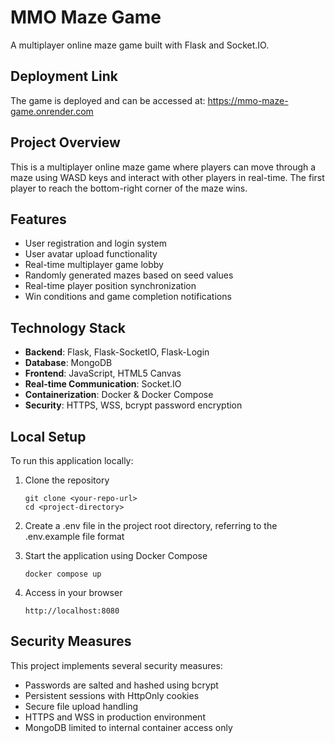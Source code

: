 
# MMO Maze Game

A multiplayer online maze game built with Flask and Socket.IO.

## Deployment Link

The game is deployed and can be accessed at:
https://mmo-maze-game.onrender.com

## Project Overview

This is a multiplayer online maze game where players can move through a maze using WASD keys and interact with other players in real-time. The first player to reach the bottom-right corner of the maze wins.

## Features

- User registration and login system
- User avatar upload functionality
- Real-time multiplayer game lobby
- Randomly generated mazes based on seed values
- Real-time player position synchronization
- Win conditions and game completion notifications

## Technology Stack

- **Backend**: Flask, Flask-SocketIO, Flask-Login
- **Database**: MongoDB
- **Frontend**: JavaScript, HTML5 Canvas
- **Real-time Communication**: Socket.IO
- **Containerization**: Docker & Docker Compose
- **Security**: HTTPS, WSS, bcrypt password encryption

## Local Setup

To run this application locally:

1. Clone the repository
   ```
   git clone <your-repo-url>
   cd <project-directory>
   ```
2. Create a .env file in the project root directory, referring to the .env.example file format

3. Start the application using Docker Compose
   ```
   docker compose up
   ```

4. Access in your browser
   ```
   http://localhost:8080
   ```

## Security Measures

This project implements several security measures:
- Passwords are salted and hashed using bcrypt
- Persistent sessions with HttpOnly cookies
- Secure file upload handling
- HTTPS and WSS in production environment
- MongoDB limited to internal container access only
